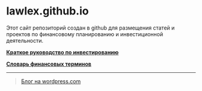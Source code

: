 # lawlex.github.io
Этот сайт репозиторий создан в github для размещения статей и проектов по финансовому планированию и инвестиционной деятельности.

[**Краткое руководство по инвестированию**](https://github.com/lawlex/SimpleGuideToInvesting)

[**Словарь финансовых терминов**](https://github.com/lawlex/SimpleGuideToInvesting/blob/master/dictionary/terms.md)

---
>[Блог на wordpress.com](https://simplyguidetoinvesting.wordpress.com)
